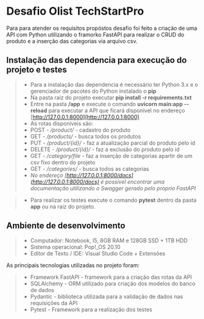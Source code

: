 # Desafio Olist TechStartPro

Para para atender os requisitos propóstos desafio foi feito a criação de uma API com Python utilizando o framorko FastAPI para realizar o CRUD do produto e a inserção das categorias via arquivo csv.

## Instalação das dependencia para execução do projeto e testes
>  * Para a instalação das dependencia é necessário ter Python 3.x e o gerenciador de pacotes do Python instalado o **pip**
>  * Na pasta raiz do projeto executar **pip install -r requirements.txt**
>  * Entre na pasta **/app** e execute o comando **uvicorn main:app --reload** para executar a API que ficará disponivel no endereço [http://127.0.0.1:8000](http://127.0.0.1:8000)
>  *  As rotas disponiveis são:
>  *  POST - */product/* - cadastro do produto
>  *  GET - */products/* - busca todos os produtos
>  *  PUT - */product/{id}/* - faz a atualização parcial do produto pelo id
>  *  DELETE - */product/{id}/* - faz a exclusão do produto pelo id
>  *  GET - */category/file* - faz a inserção de categorias apartir de um csv fixo dentro do projeto
>  *  GET - */categories/* - busca todos as categorias
>  *  *No endereço [http://127.0.0.1:8000/docs](http://127.0.0.1:8000/docs) é possivel encontrar uma documentação utilizando o Swagger gerado pelo proprio FastAPI*

>  * Para realizar os testes execute o comando **pytest** dentro da pasta **app** ou na raiz do projeto.

## Ambiente de desenvolvimento
>  * Computador: Notebook, I5, 8GB RAM e 128GB SSD + 1TB HDD
>  * Sistema operacional: Pop!_OS 20.10
>  * Editor de Texto / IDE: Visual Studio Code + Extensões

As principais tecnologias utilizadas no projeto foram:
>  * Framework FastAPI - framework para a criação das rotas da API
>  * SQLAlchemy - ORM utilizado para criação dos modelos do banco de dados
>  * Pydantic - biblioteca utilizada para a validação de dados nas requisições da API
>  * Pytest - Framework para a realização dos testes




